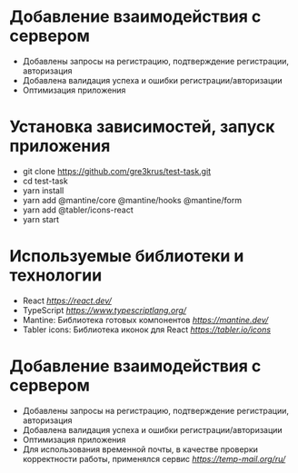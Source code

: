 # Добавление взаимодействия с сервером
- Добавлены запросы на регистрацию, подтверждение регистрации, авторизация
- Добавлена валидация успеха и ошибки регистрации/авторизации
- Оптимизация приложения
# Установка зависимостей, запуск приложения
- git clone https://github.com/gre3krus/test-task.git
- cd test-task
- yarn install
- yarn add @mantine/core @mantine/hooks @mantine/form
- yarn add @tabler/icons-react
- yarn start
# Используемые библиотеки и технологии
- React *https://react.dev/*
- TypeScript *https://www.typescriptlang.org/*
- Mantine: Библиотека готовых компонентов *https://mantine.dev/*
- Tabler icons: Библиотека иконок для React *https://tabler.io/icons*
# Добавление взаимодействия с сервером
- Добавлены запросы на регистрацию, подтверждение регистрации, авторизация
- Добавлена валидация успеха и ошибки регистрации/авторизации
- Оптимизация приложения
- Для использования временной почты, в качестве проверки корректности работы, применялся сервис *https://temp-mail.org/ru/*
